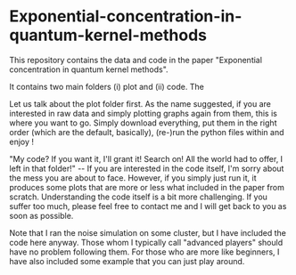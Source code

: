 # Exponential-concentration-in-quantum-kernel-methods
This repository contains the data and code in the paper "Exponential concentration in quantum kernel methods".

It contains two main folders (i) plot and (ii) code. The 

Let us talk about the plot folder first. As the name suggested, if you are interested in raw data and simply plotting graphs again from them, this is where you want to go. Simply download everything, put them in the right order (which are the default, basically), (re-)run the python files within and enjoy ! 

"My code? If you want it, I'll grant it! Search on! All the world had to offer, I left in that folder!" -- If you are interested in the code itself, I'm sorry about the mess you are about to face. However, if you simply just run it, it produces some plots that are more or less what included in the paper from scratch. Understanding the code itself is a bit more challenging. If you suffer too much, please feel free to contact me and I will get back to you as soon as possible. 

Note that I ran the noise simulation on some cluster, but I have included the code here anyway. Those whom I typically call "advanced players" should have no problem following them. For those who are more like beginners, I have also included some example that you can just play around.
